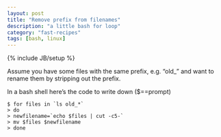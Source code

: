 ```yaml
---
layout: post
title: "Remove prefix from filenames"
description: "a little bash for loop"
category: "fast-recipes"
tags: [bash, linux]
---
```

{% include JB/setup %}

Assume you have some files with the same prefix, e.g. “old_” and want to rename them by stripping out the prefix.

In a bash shell here’s the code to write down ($==prompt)

    $ for files in `ls old_*`
    > do
    > newfilename=`echo $files | cut -c5-`
    > mv $files $newfilename
    > done